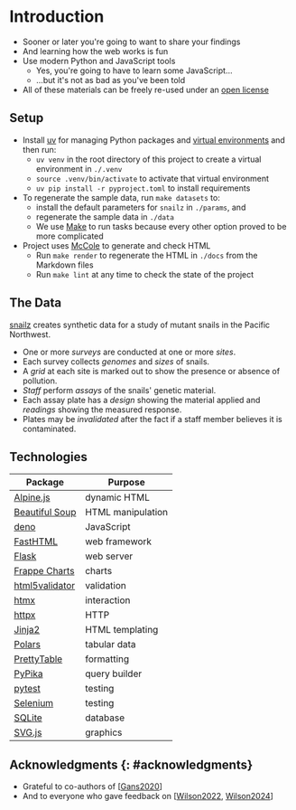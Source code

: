 # Introduction

-   Sooner or later you're going to want to share your findings
-   And learning how the web works is fun
-   Use modern Python and JavaScript tools
    -   Yes, you're going to have to learn some JavaScript…
    -   …but it's not as bad as you've been told
-   All of these materials can be freely re-used under an [open license](@root/license/)

## Setup

-   Install [uv][uv] for managing Python packages and [virtual environments](g:virtual-env) and then run:
    -   `uv venv` in the root directory of this project to create a virtual environment in `./.venv`
    -   `source .venv/bin/activate` to activate that virtual environment
    -   `uv pip install -r pyproject.toml` to install requirements
-   To regenerate the sample data, run `make datasets` to:
    -   install the default parameters for `snailz` in `./params`, and
    -   regenerate the sample data in `./data`
    -   We use [Make][make] to run tasks because every other option proved to be more complicated
-   Project uses [McCole][mccole] to generate and check HTML
    -   Run `make render` to regenerate the HTML in `./docs` from the Markdown files
    -   Run `make lint` at any time to check the state of the project

## The Data

[snailz][snailz] creates synthetic data for a study of mutant snails in the Pacific Northwest.

-   One or more *surveys* are conducted at one or more *sites*.
-   Each survey collects *genomes* and *sizes* of snails.
-   A *grid* at each site is marked out to show the presence or absence of pollution.
-   *Staff* perform *assays* of the snails' genetic material.
-   Each assay plate has a *design* showing the material applied and *readings* showing the measured response.
-   Plates may be *invalidated* after the fact if a staff member believes it is contaminated.

## Technologies

| Package                          | Purpose           |
| -------------------------------- | ----------------- |
| [Alpine.js][alpine]              | dynamic HTML      |
| [Beautiful Soup][bs4]            | HTML manipulation |
| [deno][deno]                     | JavaScript        |
| [FastHTML][fasthtml]             | web framework     |
| [Flask][flask]                   | web server        |
| [Frappe Charts][frappe-charts]   | charts            |
| [html5validator][html5validator] | validation        |
| [htmx][htmx]                     | interaction       |
| [httpx][httpx]                   | HTTP              |
| [Jinja2][jinja]                  | HTML templating   |
| [Polars][polars]                 | tabular data      |
| [PrettyTable][prettytable]       | formatting        |
| [PyPika][pypika]                 | query builder     |
| [pytest][pytest]                 | testing           |
| [Selenium][selenium]             | testing           |
| [SQLite][sqlite]                 | database          |
| [SVG.js][svgjs]                  | graphics          |

## Acknowledgments {: #acknowledgments}

-   Grateful to co-authors of [[Gans2020](b:Gans2020)]
-   And to everyone who gave feedback on [[Wilson2022](b:Wilson2022), [Wilson2024](b:Wilson2024)]

[alpine]: https://alpinejs.dev/
[bs4]: https://beautiful-soup-4.readthedocs.io/
[deno]: https://deno.com/
[fasthtml]: https://docs.fastht.ml/
[flask]: https://flask.palletsprojects.com/
[frappe-charts]: https://frappe.io/charts/docs
[html5validator]: https://pypi.org/project/html5validator/
[htmx]: https://htmx.org/
[httpx]: https://www.python-httpx.org/
[jinja]: https://jinja.palletsprojects.com/
[make]: https://www.gnu.org/software/make/
[mccole]: https://gvwilson.github.io/mccole/
[polars]: https://pola.rs/
[prettytable]: https://pypi.org/project/prettytable/
[pypika]: https://pypika.readthedocs.io/
[pytest]: https://docs.pytest.org/
[selenium]: https://pypi.org/project/selenium/
[snailz]: https://gvwilson.github.io/snailz/
[sqlite]: https://www.sqlite.org/
[svgjs]: https://svgjs.dev/
[uv]: https://docs.astral.sh/uv/
